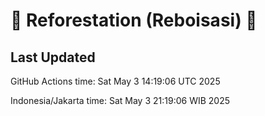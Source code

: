
# 🌳 Reforestation (Reboisasi) 🌲

## Last Updated

GitHub Actions time: Sat May  3 14:19:06 UTC 2025

Indonesia/Jakarta time: Sat May  3 21:19:06 WIB 2025
